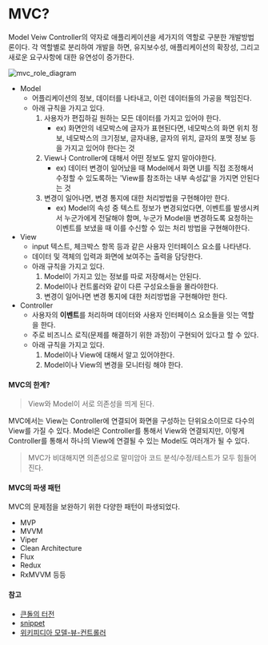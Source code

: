 # MVC?

Model Veiw Controller의 약자로 애플리케이션을 세가지의 역할로 구분한 개발방법론이다. 각 역할별로 분리하여 개발을 하면, 유지보수성, 애플리케이션의 확장성, 그리고 새로운 요구사항에 대한 유연성이 증가한다.

![mvc_role_diagram](https://user-images.githubusercontent.com/54612343/81955464-15bf7480-9645-11ea-9e52-cf0d83ed86ce.png)

- Model
  - 어플리케이션의 정보, 데이터를 나타내고, 이런 데이터들의 가공을 책임진다.
  - 아래 규칙을 가지고 있다.
    1. 사용자가 편집하길 원하는 모든 데이터를 가지고 있어야 한다.
       - ex) 화면안의 네모박스에 글자가 표현된다면, 네모박스의 화면 위치 정보, 네모박스의 크기정보, 글자내용, 글자의 위치, 글자의 포맷 정보 등을 가지고 있어야 한다는 것
    2. View나 Controller에 대해서 어떤 정보도 알지 말아야한다.
       - ex) 데이터 변경이 일어났을 때 Model에서 화면 UI를 직접 조정해서 수정할 수 있도록하는 'View를 참조하는 내부 속성값'을 가지면 안된다는 것
    3. 변경이 일어나면, 변경 통지에 대한 처리방법을 구현해야만 한다.
       - ex) Model의 속성 중 텍스트 정보가 변경되었다면, 이벤트를 발생시켜서 누군가에게 전달해야 함며, 누군가 Model을 변경하도록 요청하는 이벤트를 보냈을 때 이를 수신할 수 있는 처리 방법을 구현해야한다.
- View
  - input 텍스트, 체크박스 항목 등과 같은 사용자 인터페이스 요소를 나타낸다.
  - 데이터 및 객체의 입력과 화면에 보여주는 출력을 담당한다.
  - 아래 규칙을 가지고 있다.
    1. Model이 가지고 있는 정보를 따로 저장해서는 안된다.
    2. Model이나 컨트롤러와 같이 다른 구성요소들을 몰라야한다.
    3. 변경이 일어나면 변경 통지에 대한 처리방법을 구현해야만 한다.
- Controller
  - 사용자의 **이벤트**를 처리하며 데이터와 사용자 인터페이스 요소들을 잇는 역할을 한다.
  - 주로 비즈니스 로직(문제를 해결하기 위한 과정)이 구현되어 있다고 할 수 있다.
  - 아래 규칙을 가지고 있다.
    1. Model이나 View에 대해서 알고 있어야한다.
    2. Model이나 View의 변경을 모니터링 해야 한다.

#### MVC의 한계?

> View와 Model이 서로 의존성을 띄게 된다.

MVC에서는 View는 Controller에 연결되어 화면을 구성하는 단위요소이므로 다수의 View를 가질 수 있다.
Model은 Controller를 통해서 View와 연결되지만, 이렇게 Controller를 통해서 하나의 View에 연결될 수 있는 Model도 여러개가 될 수 있다.

> MVC가 비대해지면 의존성으로 말미암아 코드 분석/수정/테스트가 모두 힘들어진다.

#### MVC의 파생 패턴

MVC의 문제점을 보완하기 위한 다양한 패턴이 파생되었다.

- MVP
- MVVM
- Viper
- Clean Architecture
- Flux
- Redux
- RxMVVM 등등

#### 참고

- [큰돌의 터전](https://m.blog.naver.com/jhc9639/220967034588)
- [snippet](https://bsnippet.tistory.com/13)
- [위키피디아 모델-뷰-컨트롤러](https://ko.wikipedia.org/wiki/%EB%AA%A8%EB%8D%B8-%EB%B7%B0-%EC%BB%A8%ED%8A%B8%EB%A1%A4%EB%9F%AC)
